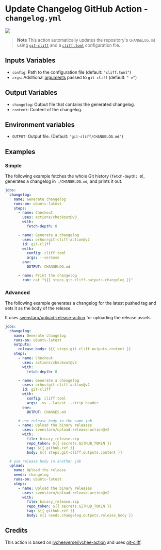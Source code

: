 # Update Changelog GitHub Action - `changelog.yml`

[![](https://img.shields.io/badge/Action-changelog-blue?style=social&logo=github)](https://img.shields.io/badge/Action-changelog-blue)

> **Note**
> This action automatically updates the repository's `CHANGELOG.md` using [`git-cliff`](https://github.com/orhun/git-cliff) and a
> [`cliff.toml`](cliff.toml) configuration file.


## Inputs Variables

- `config`: Path to the configuration file (default: `"cliff.toml"`)
- `args`: Additional [arguments]() passed to `git-cliff` (default: `"-v"`)

## Output Variables

- `changelog`: Output file that contains the generated changelog.
- `content`: Content of the changelog.

## Environment variables

- `OUTPUT`: Output file. (Default: `"git-cliff/CHANGELOG.md"`)

## Examples

### Simple

The following example fetches the whole Git history (`fetch-depth: 0`), generates a changelog in `./CHANGELOG.md`, and prints it out.

```yml
jobs:
  changelog:
    name: Generate changelog
    runs-on: ubuntu-latest
    steps:
      - name: Checkout
        uses: actions/checkout@v3
        with:
          fetch-depth: 0

      - name: Generate a changelog
        uses: orhun/git-cliff-action@v2
        id: git-cliff
        with:
          config: cliff.toml
          args: --verbose
        env:
          OUTPUT: CHANGELOG.md

      - name: Print the changelog
        run: cat "${{ steps.git-cliff.outputs.changelog }}"
```

### Advanced

The following example generates a changelog for the latest pushed tag and sets it as the body of the release.

It uses [svenstaro/upload-release-action](https://github.com/svenstaro/upload-release-action) for uploading the release assets.

```yml
jobs:
  changelog:
    name: Generate changelog
    runs-on: ubuntu-latest
    outputs:
      release_body: ${{ steps.git-cliff.outputs.content }}
    steps:
      - name: Checkout
        uses: actions/checkout@v3
        with:
          fetch-depth: 0

      - name: Generate a changelog
        uses: orhun/git-cliff-action@v2
        id: git-cliff
        with:
          config: cliff.toml
          args: -vv --latest --strip header
        env:
          OUTPUT: CHANGES.md

      # use release body in the same job
      - name: Upload the binary releases
        uses: svenstaro/upload-release-action@v2
        with:
          file: binary_release.zip
          repo_token: ${{ secrets.GITHUB_TOKEN }}
          tag: ${{ github.ref }}
          body: ${{ steps.git-cliff.outputs.content }}

  # use release body in another job
  upload:
    name: Upload the release
    needs: changelog
    runs-on: ubuntu-latest
    steps:
      - name: Upload the binary releases
        uses: svenstaro/upload-release-action@v2
        with:
          file: binary_release.zip
          repo_token: ${{ secrets.GITHUB_TOKEN }}
          tag: ${{ github.ref }}
          body: ${{ needs.changelog.outputs.release_body }}
```

## Credits

This action is based on [lycheeverse/lychee-action](https://github.com/lycheeverse/lychee-action) and uses [git-cliff](https://github.com/orhun/git-cliff).
